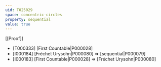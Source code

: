 ```yaml
---
uid: T025029
space: concentric-circles
property: sequential
value: true
---
```

[[Proof]]

* [T000333] [First Countable|P000028]
* [I000184] [Fréchet Urysohn|P000080] => [sequential|P000079]
* [I000183] [First Countable|P000028] => [Fréchet Urysohn|P000080]


